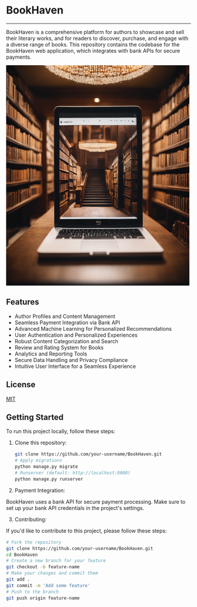 # BookHaven
---
BookHaven is a comprehensive platform for authors to showcase and sell their literary works, and for readers to discover, purchase, and engage with a diverse range of books. This repository contains the codebase for the BookHaven web application, which integrates with bank APIs for secure payments.
<p><img src="https://github.com/Dannysesi/BookHaven/blob/master/bookk/a%20digital%20book%20%201.png" width=500 height=600/></p>

## Features

- Author Profiles and Content Management
- Seamless Payment Integration via Bank API
- Advanced Machine Learning for Personalized Recommendations
- User Authentication and Personalized Experiences
- Robust Content Categorization and Search
- Review and Rating System for Books
- Analytics and Reporting Tools
- Secure Data Handling and Privacy Compliance
- Intuitive User Interface for a Seamless Experience

## License

[MIT](https://choosealicense.com/licenses/mit/)


## Getting Started

To run this project locally, follow these steps:

1. Clone this repository:

   ```bash
   git clone https://github.com/your-username/BookHaven.git
   # Apply migrations
   python manage.py migrate
   # Runserver (default: http://localhost:8000)
   python manage.py runserver

2. Payment Integration:

BookHaven uses a bank API for secure payment processing. Make sure to set up your bank API credentials in the project's settings.

3. Contributing:

If you'd like to contribute to this project, please follow these steps:

   ```bash
   # Fork the repository
   git clone https://github.com/your-username/BookHaven.git
   cd BookHaven
   # Create a new branch for your feature
   git checkout -b feature-name
   # Make your changes and commit them
   git add .
   git commit -m 'Add some feature'
   # Push to the branch
   git push origin feature-name

